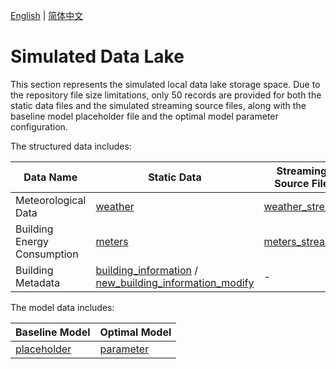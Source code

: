 [English](./README.md) | [简体中文](./README.ch-zh.md)

# **Simulated Data Lake**

This section represents the simulated local data lake storage space. Due to the repository file size limitations, only 50 records are provided for both the static data files and the simulated streaming source files, along with the baseline model placeholder file and the optimal model parameter configuration.

The structured data includes:

| Data Name | Static Data                                                                                                                                                               | Streaming Source File                                          |
|------------|---------------------------------------------------------------------------------------------------------------------------------------------------------------------------|----------------------------------------------------------------|
| Meteorological Data | [weather](Weather/Static/weather.csv)                                                                                                                                     | [weather_stream](Weather/Streaming/weather_stream.csv)         |
| Building Energy Consumption | [meters](EnergyConsumption/Static/meters.csv)                                                                                                                             | [meters_stream](EnergyConsumption/Streaming/MeterRead/meters_stream.csv) |
| Building Metadata | [building_information](BuildingMetadata/Static/building_information.csv) / [new_building_information_modify](BuildingMetadata/Static/new_building_information.csv) | -                                                              |

The model data includes:

| Baseline Model | Optimal Model |
|----------------|----------------|
| [placeholder](Model/Baseline/placeholder.txt) | [parameter](Model/Finetune/parameter.txt) |
